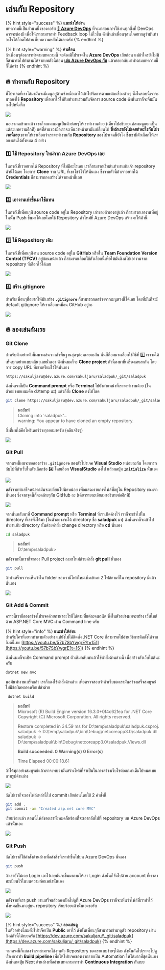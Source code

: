 # เล่นกับ Repository

{% hint style="success" %}
**แนะนำให้อ่าน**  
บทความนี้เป็นส่วนหนึ่งของคอร์ส [**👶 Azure DevOps**](https://saladpuk.gitbook.io/learn/cloud/azure-devops) ที่จะมาสอนการใช้งานทุกสิ่งที่ DevOps ควรจะต้องมี เพื่อให้เราสามารถทำ Feedback loop ได้ไวขึ้น ดังนั้นถ้าเพื่อนๆสนใจอยากดูว่ามันทำอะไรได้ก็กดไปอ่านที่บทความหลักได้เลยครัช
{% endhint %}

{% hint style="warning" %}
**คำเตือน**  
ถ้าเพื่อนๆต้องการทำตามบทความนี้ จะต้องมีโปรเจคใน **Azure DevOps** เสียก่อน แต่ถ้าใครยังไม่มีก็สามารถไปทำตามได้จากบทตัวนี้ก่อน [**เล่น Azure DevOps กัน**](https://saladpuk.gitbook.io/learn/cloud/azure-devops/azure-devops) แล้วค่อยกลับมาทำตามบทความนี้ก็ได้ครัช
{% endhint %}

## 🔥 ทำงานกับ Repository

ที่โปรเจคที่เราได้มามันจะมีเมนูอยู่ด้านซ้ายมือเอาไว้เข้าไปจัดการตามแต่ละเรื่องต่างๆ ซึ่งในรอบนี้เราจะมาลองใช้ **Repository** เพื่อเอาไว้ให้ทีมทำงานร่วมกันจัดการ source code ดังนั้นเราก็จะจิ้มมันลงไปหนึ่งจึ๊ก

![](../../.gitbook/assets/image%20%28772%29.png)

พอเรากดเข้ามาแล้ว เขาก็จะแตกเมนูเป็นตัวย่อยๆให้เราทำงานด้วย \(เดี๋ยวไปอธิบายแต่ละเมนูแยกเป็นแต่ละบทความอีกที\) แต่ที่ด้านขวามือเราจะเห็นว่าหน้าตามันเปลี่ยนไป **ซึ่งถ้าเรายังไม่เคยทำอะไรกับโปรเจคนี้เลย**เขาจะให้เราเลือกว่าเราจะทำงานกับ **Repository** ของโปรเจคนี้ยังไง ซึ่งเขามีตัวเลือกให้เราลองเล่นได้ทั้งหมด 4 อย่าง

### 1️⃣ ใช้ Repository ใหม่จาก Azure DevOps เลย

ในกรณีที่เราอยากได้ Repository ที่ไม่มีอะไรเลย เราก็สามารถเริ่มต้นทำงานกับเจ้า repository ตัวนีได้เลย โดยการ **Clone** จาก URL ที่เขาโชว์ไว้ให้นั่นเอง ซึ่งจากตัวนี้ถ้าเราอยากได้ **Credentials** ก็สามารถกดสร้างได้จากหน้านี้เลย

![](../../.gitbook/assets/image%20%2886%29.png)

### 2️⃣ เอางานเก่าขึ้นมาใช้แทน

ในกรณีที่เพื่อนๆมี source code อยู่ใน Repository เก่าของตัวเองอยู่แล้ว ก็สามารถเอางานที่อยู่ในนั้น Push ขึ้นมาได้เลยโดยใช้ Repository ตัวใหม่ที่ Azure DevOps สร้างมาให้ตัวนี้

![](../../.gitbook/assets/image%20%28284%29.png)

### 3️⃣ ใช้ Repository เดิม

ในกรณีที่เพื่อนๆมีงาน source code อยู่ใน **GitHub** หรือใน **Team Foundation Version Control \(TFCV\)** อยู่ก่อนหน้าแล้ว ก็สามารถเลือกใช้ตัวเลือกนี้เพื่อให้มันลิงค์ไปเอางานจาก repository ที่เลือกไว้ได้เลย

![](../../.gitbook/assets/image%20%28209%29.png)

### 4️⃣ สร้าง.gitignore

สำหรับเพื่อนๆที่อยากให้มันสร้าง **`.gitignore`** ก็สามารถกดสร้างจากเมนูตรงนี้ได้เลย โดยที่มันก็จะมี default gitignore ให้เราเลือกเหมือน GitHub อยู่ละ

![](../../.gitbook/assets/image%20%28851%29.png)

## 🔥 ลองเล่นกันเรย

### Git Clone

สำหรับตัวอย่างตัวนี้ผมจะเล่นจากตัวพื้นฐานสุดๆก่อนเลยละกัน นั่นก็คือผมจะเลือกใช้วิธีที่ 1️⃣ เราจะได้เห็นทุกอย่างแบบคลีนๆเลยนั่นเอง ดังนั้นผมก็จะ **Clone project** ตัวนี้ลงมาที่เครื่องเลยละกัน โดยการ copy URL ที่เขาเตรียมไว้ให้นั่นเอง

```text
https://sakuljaru@dev.azure.com/sakuljaru/saladpuk/_git/saladpuk
```

ดังนั้นเราก็เปิด **Command prompt** หรือ **Terminal** ไปยังตำแหน่งที่เราจะทำงานด้วย \(ในตัวอย่างของผมคือ d:\temp นะ\) แล้วก็สั่ง **Clone** ลงไปโลด

```bash
git clone https://sakuljaru@dev.azure.com/sakuljaru/saladpuk/_git/saladpuk
```

> **ผลลัพท์**  
> Cloning into 'saladpuk'...  
> warning: You appear to have cloned an empty repository.

สิ่งที่ผมได้คือโฟร์เดอร์ว่างๆออกมาครับ \(คลีนจริงๆ\)

![](../../.gitbook/assets/image%20%28368%29.png)

### Git Pull

จากตรงนี้ผมจะขอลองสร้าง `.gitignore` ของตัวโปรเจค **Visual Studio** หน่อยละกัน โดยการกลับไปที่ตัวเว็บในตัวเลือกข้อ 4️⃣ โดยเลือก **VisualStudio** ลงไป แล้วกดปุ่ม **`Initialize`** นั่นเอง

![](../../.gitbook/assets/image%20%28931%29.png)

หลังจากทำเสร็จหน้าตามันจะเปลี่ยนไปนิดหน่อย เพื่อแสดงรายการไฟล์ที่อยู่ใน Repository ของเรานั่นเอง ซึ่งจากจุดนี้ก็จะคล้ายๆกับ GitHub ละ \(เดี๋ยวรายละเอียดมาอธิบายต่ออีกที\)

![](../../.gitbook/assets/image%20%28567%29.png)

จากนั้นกลับมาที่ **Command prompt** หรือ **Terminal** ที่เราเปิดค้างไว้ เราก็จะเข้าไปใน directory ที่เราพึ่งได้มา \(ในตัวอย่างจะได้ directory ชื่อ **saladpuk** มา\) ดังนั้นเราก็จะเข้าไปทำงานกับ directory นั้นด้วยคำสั่ง change directory หรือ **cd** นั่นเอง

```bash
cd saladpuk
```

> **ผลลัพท์**  
> D:\temp\saladpuk&gt;

หลังจากนั้นเราก็จะลอง Pull project ลงมาใหม่ด้วยคำสั่ง **git pull** นั่นเอง

```bash
git pull
```

ถ้าทำเสร็จเราจะเห็นว่าใน folder ของเรามีไฟล์ใหม่เพิ่มเข้ามา 2 ไฟล์ตามที่ใน repository มีแล้วนั่นเอง

![](../../.gitbook/assets/image%20%28549%29.png)

### Git Add & Commit

คราวนี้เราก็ลองสร้างโปรเจคด้วยภาษาอะไรก็ได้ตามที่แต่ละคนถนัด ซึ่งในตัวอย่างผมจะสร้าง เว็บไซต์ ด้วย ASP.NET Core MVC ผ่าน Command line ครับ

{% hint style="info" %}
**แนะนำให้อ่าน**  
สำหรับใครที่อยากทำตามตัวอย่าง แต่ยังไม่ได้ติดตั้ง .NET Core ก็สามารถไปอ่านวิธีการติดตั้งได้จากลิงค์นี้เบย [https://youtu.be/57b7SbYwgrE?t=151](https://youtu.be/57b7SbYwgrE?t=151)
{% endhint %}

ดังนั้นผมก็จะเปิด Command prompt ตัวเดิมกลับมาแล้วใช้คำสั่งด้านล่างนี้ เพื่อสร้างตัวเว็บไซต์นะครับ

```bash
dotnet new mvc
```

พอมันทำงานเสร็จแล้ว เราก็ลองใช้คำสั่งด้านล่าง เพื่อตรวจสอบว่าตัวเว็บของเรามันสร้างเสร็จสมบูรณ์ไม่มีข้อผิดพลาดหรือเปล่าด้วย

```bash
 dotnet build
```

> **ผลลัพท์**  
> Microsoft \(R\) Build Engine version 16.3.0+0f4c62fea for .NET Core Copyright \(C\) Microsoft Corporation. All rights reserved.
>
> Restore completed in 34.59 ms for D:\temp\saladpuk\saladpuk.csproj. saladpuk -&gt; D:\temp\saladpuk\bin\Debug\netcoreapp3.0\saladpuk.dll saladpuk -&gt; D:\temp\saladpuk\bin\Debug\netcoreapp3.0\saladpuk.Views.dll
>
> **Build succeeded. 0 Warning\(s\) 0 Error\(s\)**
>
> Time Elapsed 00:00:18.61

ถ้าได้ทุกอย่างสมบูรณ์แล้วเราจะพบว่ามันสร้างไฟล์ที่จำเป็นในการสร้างเว็บไซต์ออกมาเต็มไปหมดเบย ตามรูปด้านล่าง

![](../../.gitbook/assets/image%20%28492%29.png)

ถัดไปเราก็จะเอาไฟล์เหล่านี้ไป commit เสียก่อนโดยใช้ 2 คำสั่งนี้

```bash
git add .
git commit -am "Created asp.net core MVC"
```

เรียบร้อยแล้ว ตอนนี้ไฟล์ของเราทั้งหมดก็พร้อมที่จะเอากลับไปที่ repository บน Azure DevOps แล้วนั่นเอง

![](../../.gitbook/assets/image%20%28181%29.png)

### Git Push

ถัดไปเราก็ใช้คำสั่งด้านล่างเพื่อส่งสิ่งที่เราทำขึ้นไปบน Azure DevOps นั่นเอง

```bash
git push
```

ถ้าเรายังไม่เคย Login เอาไว้เลยมันจะขึ้นมาถามให้เรา Login ดังนั้นก็จัดไปด้วย account ที่เราลงทะเบียนไว้ในบนความก่อนหน้านั่นเอง

![](../../.gitbook/assets/image%20%28186%29.png)

หลังจากที่เรา push งานเสร็จแล้วลองเปิดไปดูที่ Azure DevOps เราก็จะเห็นว่าไฟล์ที่เราทำไว้ทั้งหมดขึ้นมาอยู่บน repository เรียบร้อยแล้วนั่นเองขอรับ

![](../../.gitbook/assets/image%20%28884%29.png)

{% hint style="success" %}
**ลองเล่นดู**  
ในตัวอย่างนี้ผมตั้งโปรเจ็คเป็น **Public** เอาไว้ ดังนั้นเพื่อนๆก็สามารถเข้ามาดูตัว repository ผ่านลิงค์ตัวนี้ได้เบยครัช [https://dev.azure.com/sakuljaru/\_git/saladpuk](https://dev.azure.com/sakuljaru/_git/saladpuk)
{% endhint %}

จากตรงนี้ก็แสดงว่าเราสามารถใช้งานตัว Repository ของเราแบบง่ายๆได้ละ ดังนั้นถัดไปเราจะไปดูเรื่องการทำ **Build pipeline** เพื่อให้โปรเจคของเรากลายเป็น Automation ให้ได้มากที่สุดนั่นเอง ดังนั้นกดปุ่ม Next ด้านล่างเพื่ออ่านบทความการทำ **Continuous Integration** กันเบย

